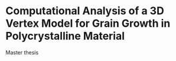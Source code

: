# Computational Analysis of a 3D Vertex Model for Grain Growth in Polycrystalline Material
Master thesis
